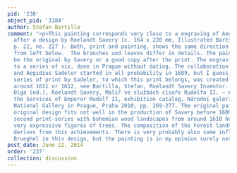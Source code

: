 ```yaml
---
pid: '238'
object_pid: '3184'
author: Stefan Bartilla
comment: "<p>This painting corresponds very close to a engraving of Aegidius Sadeler
  after a design by Roelandt Savery (c. 164 x 220 mm, Illustrated Bartsch, 72/01,
  p. 22, no. 227 ). Both, print and painting, shows the same direction with light
  from left below.  The branches and leaves differ in details. The painting could
  be the original by Savery or a good copy after the print. The engraving belongs
  to a series of six, done in Prague without dating. The collaboration between Savery
  and Aegidius Sadeler started in all probability in 1609, but I guess, that this
  series of print by Sadeler, to which this print belongs, was created few years later,
  around 1611 or 1612, see Bartilla, Stefan, Roelandt Savery Inventor. In: Kotková,
  Olga (ed.), Roelandt Savery, Malíř ve službách císaře Rudolfa II. – A Painter in
  the Services of Emperor Rudolf II, exhibition catalog, Národní galerie v Praze /
  National Gallery in Prague, Praha 2010, pp. 269-277. The original painting or the
  original design fits not well in the production of Savery before 1609. In his (probably)
  second print-series with bohemian wood landscapes from around 1610 he arrives to
  very expressive figures of trees. The composition of the Forest landscape (Cologne)
  derives from this achievements. There is very probably also some influence of Jan
  Brueghel in this design, but the painting is in my opinion surely not by him.</p>"
post_date: June 22, 2014
order: '237'
collection: discussion
---
```

